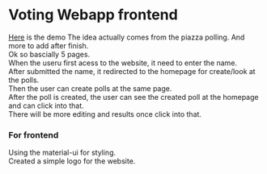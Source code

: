 # Voting Webapp frontend
[Here](https://a-vote.azurewebsites.net/) is the demo
The idea actually comes from the piazza polling. And more to add after finish. <br>
Ok so bascially 5 pages. <br>
When the useru first acess to the website, it need to enter the name. <br>
After submitted the name, it redirected to the homepage for create/look at the polls. <br>
Then the user can create polls at the same page. <br>
After the poll is created, the user can see the created poll at the homepage and can click into that.<br>
There will be more editing and results once click into that. 
### For frontend

Using the material-ui for styling. <br>
Created a simple logo for the website. 
